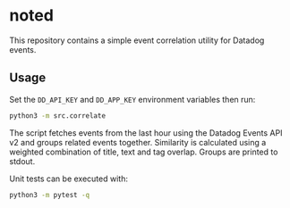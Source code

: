 # noted

This repository contains a simple event correlation utility for Datadog events.

## Usage

Set the `DD_API_KEY` and `DD_APP_KEY` environment variables then run:

```bash
python3 -m src.correlate
```

The script fetches events from the last hour using the Datadog Events API v2 and groups
related events together. Similarity is calculated using a weighted combination of
title, text and tag overlap. Groups are printed to stdout.

Unit tests can be executed with:

```bash
python3 -m pytest -q
```
